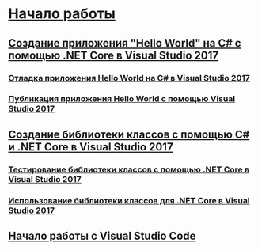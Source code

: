 # [Начало работы](index.md)
## [Создание приложения "Hello World" на C# с помощью .NET Core в Visual Studio 2017](with-visual-studio.md)
### [Отладка приложения Hello World на C# в Visual Studio 2017](debugging-with-visual-studio.md)
### [Публикация приложения Hello World с помощью Visual Studio 2017](publishing-with-visual-studio.md)
## [Создание библиотеки классов с помощью C# и .NET Core в Visual Studio 2017](library-with-visual-studio.md)
### [Тестирование библиотеки классов с помощью .NET Core в Visual Studio 2017](testing-library-with-visual-studio.md)
### [Использование библиотеки классов для .NET Core в Visual Studio 2017](consuming-library-with-visual-studio.md)
## [Начало работы с Visual Studio Code](with-visual-studio-code.md)
<!--## [🔧 Getting started with cross-platform tools](with-cross-platform-tools.md)-->
<!--## [🔧 Getting started with C# Interactive](with-csharp-interactive.md)-->
